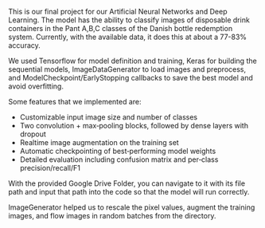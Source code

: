 This is our final project for our Artificial Neural Networks and Deep Learning. The model has the ability to classify images of disposable drink containers in the Pant A,B,C classes of the Danish bottle redemption system. Currently, with the available data, it does this at about a 77-83% accuracy. 

We used Tensorflow for model definition and training, Keras for building the sequential models, ImageDataGenerator to load images and preprocess, and ModelCheckpoint/EarlyStopping callbacks to save the best model and avoid overfitting.

Some features that we implemented are:
- Customizable input image size and number of classes
- Two convolution + max‐pooling blocks, followed by dense layers with dropout
- Realtime image augmentation on the training set
- Automatic checkpointing of best‐performing model weights
- Detailed evaluation including confusion matrix and per‐class precision/recall/F1

With the provided Google Drive Folder, you can navigate to it with its file path and input that path into the code so that the model will run correctly.

ImageGenerator helped us to rescale the pixel values, augment the training images, and flow images in random batches from the directory. 
